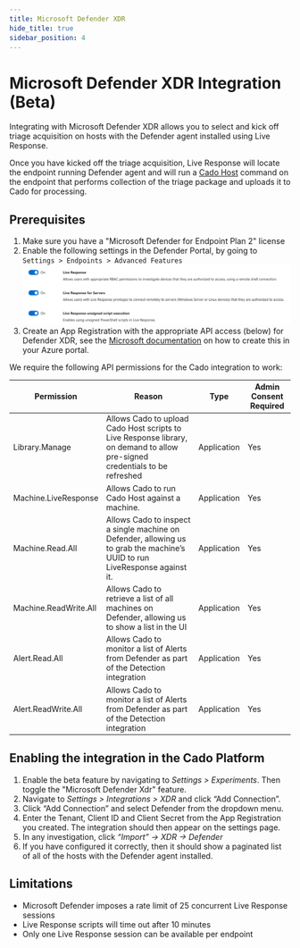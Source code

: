 ```yaml
---
title: Microsoft Defender XDR
hide_title: true
sidebar_position: 4
---
```


# Microsoft Defender XDR Integration (Beta)

Integrating with Microsoft Defender XDR allows you to select and kick off triage acquisition on hosts with the Defender agent installed using Live Response.

Once you have kicked off the triage acquisition, Live Response will locate the endpoint running Defender agent
and will run a [Cado Host](/cado-response/discovery-import/cado-host/intro) command on the endpoint that performs collection of the triage package and uploads it to Cado for processing.


## Prerequisites
1. Make sure you have a "Microsoft Defender for Endpoint Plan 2" license
2. Enable the following settings in the Defender Portal, by going to `Settings > Endpoints > Advanced Features`
![Defender Live Response Settings](/img/defender_settings.png)
3. Create an App Registration with the appropriate API access (below) for Defender XDR, see the [Microsoft documentation](https://learn.microsoft.com/en-us/defender-endpoint/api/exposed-apis-create-app-webapp) on how to create this in your Azure portal.

We require the following API permissions for the Cado integration to work:

| Permission | Reason | Type | Admin Consent Required |
|--|--|--|--|
| Library.Manage | Allows Cado to upload Cado Host scripts to Live Response library, on demand to allow pre-signed credentials to be refreshed | Application | Yes |
| Machine.LiveResponse | Allows Cado to run Cado Host against a machine. | Application | Yes |
| Machine.Read.All | Allows Cado to inspect a single machine on Defender, allowing us to grab the machine’s UUID to run LiveResponse against it. | Application | Yes |
| Machine.ReadWrite.All | Allows Cado to retrieve a list of all machines on Defender, allowing us to show a list in the UI | Application | Yes |
| Alert.Read.All | Allows Cado to monitor a list of Alerts from Defender as part of the Detection integration | Application | Yes |
| Alert.ReadWrite.All | Allows Cado to monitor a list of Alerts from Defender as part of the Detection integration | Application | Yes |

## Enabling the integration in the Cado Platform

1. Enable the beta feature by navigating to *Settings > Experiments*. Then toggle the "Microsoft Defender Xdr" feature.
2. Navigate to *Settings > Integrations > XDR* and click “Add Connection”.
3. Click “Add Connection” and select Defender from the dropdown menu.
4. Enter the Tenant, Client ID and Client Secret from the App Registration you created. The integration should then appear on the settings page.
4. In any investigation, click *“Import” -> XDR -> Defender*
5. If you have configured it correctly, then it should show a paginated list of all of the hosts with the Defender agent installed.

## Limitations

* Microsoft Defender imposes a rate limit of 25 concurrent Live Response sessions
* Live Response scripts will time out after 10 minutes
* Only one Live Response session can be available per endpoint
